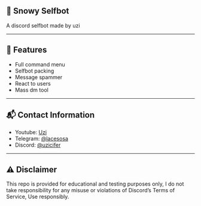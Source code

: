 ## 🚀 Snowy Selfbot
A discord selfbot made by uzi

---

## 🌟 Features
- Full command menu 
- Selfbot packing
- Message spammer
- React to users
- Mass dm tool

---

## 📬 Contact Information 
- Youtube: [Uzi](www.youtube.com/@uziwtf)
- Telegram: [@lacesosa](https://t.me/lacesosa)
- Discord: [@uzicifer](https://discord.gg/justice)

---

## ⚠️ Disclaimer 
This repo is provided for educational and testing purposes only, I do not take responsibility for any 
misuse or violations of Discord’s Terms of Service, Use responsibly.

